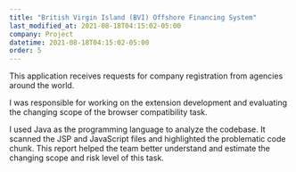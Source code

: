 ```yaml
---
title: "British Virgin Island (BVI) Offshore Financing System"
last_modified_at: 2021-08-18T04:15:02-05:00
company: Project
datetime: 2021-08-18T04:15:02-05:00
order: 5
---
```


This application receives requests for company registration from agencies around the world.

I was responsible for working on the extension development and evaluating the changing scope of the browser compatibility task. 

I used Java as the programming language to analyze the codebase. It scanned the JSP and JavaScript files and highlighted the problematic code chunk. This report helped the team better understand and estimate the changing scope and risk level of this task. 
